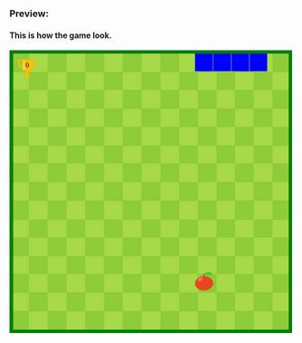 ### Preview:
#### This is how the game look.
<img src="Snake.PNG" alt="Trulli" width="500" height="500"><br><br><br>
